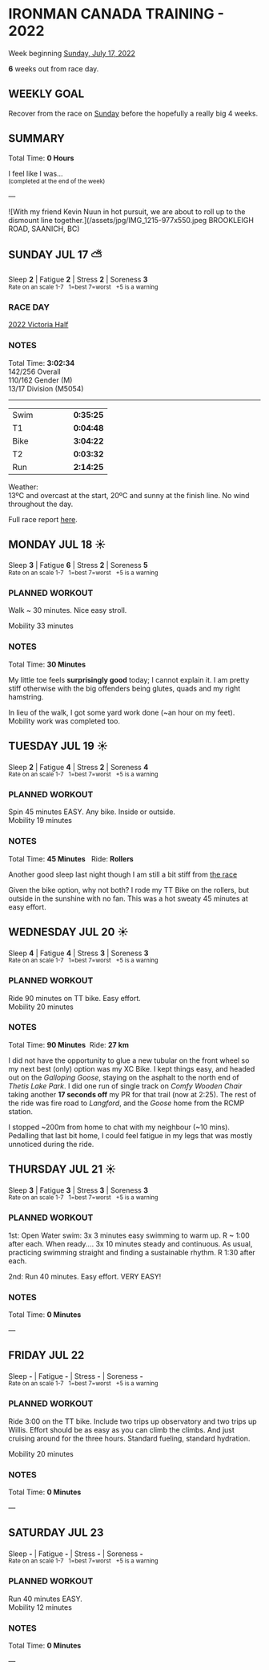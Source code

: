 # IRONMAN CANADA TRAINING - 2022
Week beginning [Sunday, July 17, 2022](javascript:flick('sun');)

**6** weeks out from race day.

## WEEKLY GOAL
Recover from the race on [Sunday](javascript:flick('sun');) before the hopefully a really big 4 weeks.

## SUMMARY
Total Time: **0 Hours**

I feel like I was...
<br /><sup>(completed at the end of the week)</sup>

&mdash;

![With my friend Kevin Nuun in hot pursuit, we are about to roll up to the dismount line together.](/assets/jpg/IMG_1215-977x550.jpeg BROOKLEIGH ROAD, SAANICH, BC)

## SUNDAY JUL 17 ⛅️
Sleep **2** | Fatigue **2** | Stress **2** | Soreness **3**
<sup><br />Rate on an scale 1-7 &nbsp; 1=best 7=worst &nbsp; +5 is a warning</sup>

### RACE DAY  
[2022 Victoria Half](racereports/2022-victoria-half)

### NOTES
Total Time: **3:02:34**  
142/256 Overall  
110/162 Gender (M)  
13/17 Division (M5054)

<hr />

<table>
<tr><td>Swim</td><td style="text-align:right;font-weight:bold; width:125px;">0:35:25</td></tr>
<tr><td>T1</td><td style="text-align:right;font-weight:bold;">0:04:48</td></tr>
<tr><td>Bike</td><td style="text-align:right;font-weight:bold;">3:04:22</td></tr>
<tr><td>T2</td><td style="text-align:right;font-weight:bold;">0:03:32</td></tr>
<tr><td>Run</td><td style="text-align:right;font-weight:bold;">2:14:25</td></tr>
</table>

Weather:  
13ºC and overcast at the start, 20ºC and sunny at the finish line.  No wind throughout the day.

Full race report [here](/racereports/2022-victoria-half).

<!---->
## MONDAY JUL 18 ☀️
Sleep **3** | Fatigue **6** | Stress **2** | Soreness **5**
<sup><br />Rate on an scale 1-7 &nbsp; 1=best 7=worst &nbsp; +5 is a warning</sup>

### PLANNED WORKOUT
Walk ~ 30 minutes. Nice easy stroll.

Mobility 33 minutes

### NOTES
Total Time: **30 Minutes**

My little toe feels **surprisingly good** today; I cannot explain it.  I am pretty stiff otherwise with the big offenders being glutes, quads and my right hamstring.

In lieu of the walk, I got some yard work done (~an hour on my feet).  Mobility work was completed too.

<!---->
## TUESDAY JUL 19 ☀️
Sleep **2** | Fatigue **4** | Stress **2** | Soreness **4**
<sup><br />Rate on an scale 1-7 &nbsp; 1=best 7=worst &nbsp; +5 is a warning</sup>

### PLANNED WORKOUT
Spin 45 minutes EASY. Any bike. Inside or outside.   
Mobility 19 minutes  

### NOTES
Total Time: **45 Minutes** &nbsp; Ride: **Rollers**

Another good sleep last night though I am still a bit stiff from [the race](/racereports/2022-victoria-half)

Given the bike option, why not both?  I rode my TT Bike on the rollers, but outside in the sunshine with no fan.  This was a hot sweaty 45 minutes at easy effort.

<!---->
## WEDNESDAY JUL 20 ☀️
Sleep **4** | Fatigue **4** | Stress **3** | Soreness **3**
<sup><br />Rate on an scale 1-7 &nbsp; 1=best 7=worst &nbsp; +5 is a warning</sup>

### PLANNED WORKOUT
Ride 90 minutes on TT bike. Easy effort.   
Mobility 20 minutes

### NOTES
Total Time: **90 Minutes** &nbsp;Ride: **27 km**

I did not have the opportunity to glue a new tubular on the front wheel so my next best (only) option was my XC Bike.  I kept things easy, and headed out on the _Galloping Goose_, staying on the asphalt to the north end of _Thetis Lake Park_.  I did one run of single track on _Comfy Wooden Chair_ taking another **17 seconds off** my PR for that trail (now at 2:25).  The rest of the ride was fire road to _Langford_, and the _Goose_ home from the RCMP station.

I stopped ~200m from home to chat with my neighbour (~10 mins).  Pedalling that last bit home, I could feel fatigue in my legs that was mostly unnoticed during the ride.

<!---->
## THURSDAY JUL 21 ☀️
Sleep **3** | Fatigue **3** | Stress **3** | Soreness **3**
<sup><br />Rate on an scale 1-7 &nbsp; 1=best 7=worst &nbsp; +5 is a warning</sup>

### PLANNED WORKOUT
1st: Open Water swim: 
3x 3 minutes easy swimming to warm up. R ~ 1:00 after each. 
When ready....
3x 10 minutes steady and continuous. As usual, practicing swimming straight and finding a sustainable rhythm. R 1:30 after each.

2nd: Run 40 minutes. Easy effort. VERY EASY!

### NOTES
Total Time: **0 Minutes**

&mdash;  

<!---->
## FRIDAY JUL 22
Sleep **-** | Fatigue **-** | Stress **-** | Soreness **-**
<sup><br />Rate on an scale 1-7 &nbsp; 1=best 7=worst &nbsp; +5 is a warning</sup>

### PLANNED WORKOUT
Ride 3:00 on the TT bike. Include two trips up observatory and two trips up Willis. 
Effort should be as easy as you can climb the climbs. And just cruising around for the three hours. 
Standard fueling, standard hydration.

Mobility 20 minutes

### NOTES
Total Time: **0 Minutes**

&mdash;  

<!---->
## SATURDAY JUL 23
Sleep **-** | Fatigue **-** | Stress **-** | Soreness **-**
<sup><br />Rate on an scale 1-7 &nbsp; 1=best 7=worst &nbsp; +5 is a warning</sup>

### PLANNED WORKOUT
Run 40 minutes EASY.  
Mobility 12 minutes

### NOTES
Total Time: **0 Minutes**

&mdash;